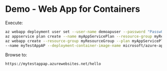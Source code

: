 # Demo - Web App for Containers

Execute:

```bash
az webapp deployment user set --user-name demoapuser --password "Passw0rd1234!"
az appservice plan create --name myAppServicePlan --resource-group myResourceGroup --sku B1 --is-linux
az webapp create --resource-group myResourceGroup --plan myAppServicePlan
--name myTestAppAP --deployment-container-image-name microsoft/azure-appservices-go-quickstart
```

Browse to:

```
https://mytestappap.azurewebsites.net/hello
```